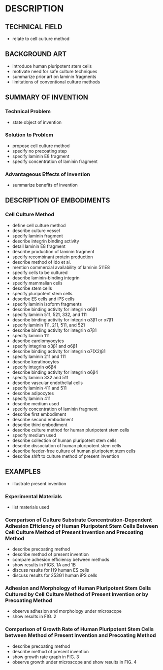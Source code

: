 # DESCRIPTION

## TECHNICAL FIELD

- relate to cell culture method

## BACKGROUND ART

- introduce human pluripotent stem cells
- motivate need for safe culture techniques
- summarize prior art on laminin fragments
- limitations of conventional culture methods

## SUMMARY OF INVENTION

### Technical Problem

- state object of invention

### Solution to Problem

- propose cell culture method
- specify no precoating step
- specify laminin E8 fragment
- specify concentration of laminin fragment

### Advantageous Effects of Invention

- summarize benefits of invention

## DESCRIPTION OF EMBODIMENTS

### Cell Culture Method

- define cell culture method
- describe culture vessel
- specify laminin fragment
- describe integrin binding activity
- detail laminin E8 fragment
- describe production of laminin fragment
- specify recombinant protein production
- describe method of Ido et al.
- mention commercial availability of laminin 511E8
- specify cells to be cultured
- describe laminin-binding integrin
- specify mammalian cells
- describe stem cells
- specify pluripotent stem cells
- describe ES cells and iPS cells
- specify laminin isoform fragments
- describe binding activity for integrin α6β1
- specify laminin 511, 521, 332, and 111
- describe binding activity for integrin α3β1 or α7β1
- specify laminin 111, 211, 511, and 521
- describe binding activity for integrin α7β1
- specify laminin 111
- describe cardiomyocytes
- specify integrins α3β1 and α6β1
- describe binding activity for integrin α7(X2)β1
- specify laminin 211 and 111
- describe keratinocytes
- specify integrin α6β4
- describe binding activity for integrin α6β4
- specify laminin 332 and 511
- describe vascular endothelial cells
- specify laminin 411 and 511
- describe adipocytes
- specify laminin 411
- describe medium used
- specify concentration of laminin fragment
- describe first embodiment
- describe second embodiment
- describe third embodiment
- describe culture method for human pluripotent stem cells
- specify medium used
- describe collection of human pluripotent stem cells
- describe dissociation of human pluripotent stem cells
- describe feeder-free culture of human pluripotent stem cells
- describe shift to culture method of present invention

## EXAMPLES

- illustrate present invention

### Experimental Materials

- list materials used

### Comparison of Culture Substrate Concentration-Dependent Adhesion Efficiency of Human Pluripotent Stem Cells Between Cell Culture Method of Present Invention and Precoating Method

- describe precoating method
- describe method of present invention
- compare adhesion efficiency between methods
- show results in FIGS. 1A and 1B
- discuss results for H9 human ES cells
- discuss results for 253G1 human iPS cells

### Adhesion and Morphology of Human Pluripotent Stem Cells Cultured by Cell Culture Method of Present Invention or by Precoating Method

- observe adhesion and morphology under microscope
- show results in FIG. 2

### Comparison of Growth Rate of Human Pluripotent Stem Cells between Method of Present Invention and Precoating Method

- describe precoating method
- describe method of present invention
- show growth rate graph in FIG. 3
- observe growth under microscope and show results in FIG. 4

